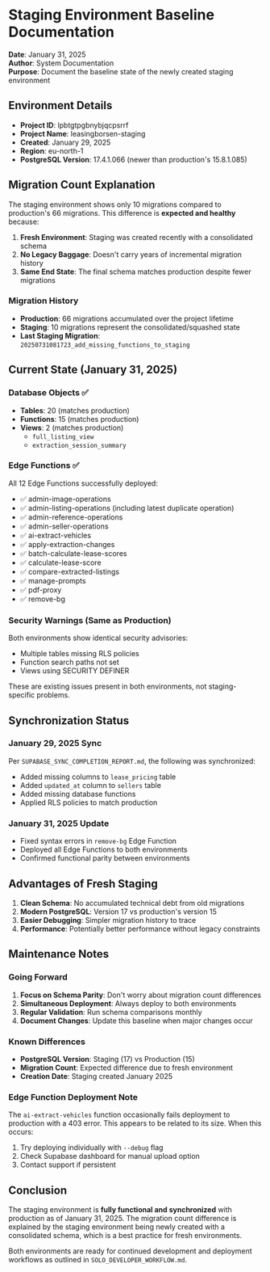 # Staging Environment Baseline Documentation

**Date**: January 31, 2025  
**Author**: System Documentation  
**Purpose**: Document the baseline state of the newly created staging environment

## Environment Details

- **Project ID**: lpbtgtpgbnybjqcpsrrf
- **Project Name**: leasingborsen-staging
- **Created**: January 29, 2025
- **Region**: eu-north-1
- **PostgreSQL Version**: 17.4.1.066 (newer than production's 15.8.1.085)

## Migration Count Explanation

The staging environment shows only 10 migrations compared to production's 66 migrations. This difference is **expected and healthy** because:

1. **Fresh Environment**: Staging was created recently with a consolidated schema
2. **No Legacy Baggage**: Doesn't carry years of incremental migration history
3. **Same End State**: The final schema matches production despite fewer migrations

### Migration History
- **Production**: 66 migrations accumulated over the project lifetime
- **Staging**: 10 migrations represent the consolidated/squashed state
- **Last Staging Migration**: `20250731081723_add_missing_functions_to_staging`

## Current State (January 31, 2025)

### Database Objects ✅
- **Tables**: 20 (matches production)
- **Functions**: 15 (matches production)
- **Views**: 2 (matches production)
  - `full_listing_view`
  - `extraction_session_summary`

### Edge Functions ✅
All 12 Edge Functions successfully deployed:
- ✅ admin-image-operations
- ✅ admin-listing-operations (including latest duplicate operation)
- ✅ admin-reference-operations
- ✅ admin-seller-operations
- ✅ ai-extract-vehicles
- ✅ apply-extraction-changes
- ✅ batch-calculate-lease-scores
- ✅ calculate-lease-score
- ✅ compare-extracted-listings
- ✅ manage-prompts
- ✅ pdf-proxy
- ✅ remove-bg

### Security Warnings (Same as Production)
Both environments show identical security advisories:
- Multiple tables missing RLS policies
- Function search paths not set
- Views using SECURITY DEFINER

These are existing issues present in both environments, not staging-specific problems.

## Synchronization Status

### January 29, 2025 Sync
Per `SUPABASE_SYNC_COMPLETION_REPORT.md`, the following was synchronized:
- Added missing columns to `lease_pricing` table
- Added `updated_at` column to `sellers` table
- Added missing database functions
- Applied RLS policies to match production

### January 31, 2025 Update
- Fixed syntax errors in `remove-bg` Edge Function
- Deployed all Edge Functions to both environments
- Confirmed functional parity between environments

## Advantages of Fresh Staging

1. **Clean Schema**: No accumulated technical debt from old migrations
2. **Modern PostgreSQL**: Version 17 vs production's version 15
3. **Easier Debugging**: Simpler migration history to trace
4. **Performance**: Potentially better performance without legacy constraints

## Maintenance Notes

### Going Forward
1. **Focus on Schema Parity**: Don't worry about migration count differences
2. **Simultaneous Deployment**: Always deploy to both environments
3. **Regular Validation**: Run schema comparisons monthly
4. **Document Changes**: Update this baseline when major changes occur

### Known Differences
- **PostgreSQL Version**: Staging (17) vs Production (15)
- **Migration Count**: Expected difference due to fresh environment
- **Creation Date**: Staging created January 2025

### Edge Function Deployment Note
The `ai-extract-vehicles` function occasionally fails deployment to production with a 403 error. This appears to be related to its size. When this occurs:
1. Try deploying individually with `--debug` flag
2. Check Supabase dashboard for manual upload option
3. Contact support if persistent

## Conclusion

The staging environment is **fully functional and synchronized** with production as of January 31, 2025. The migration count difference is explained by the staging environment being newly created with a consolidated schema, which is a best practice for fresh environments.

Both environments are ready for continued development and deployment workflows as outlined in `SOLO_DEVELOPER_WORKFLOW.md`.